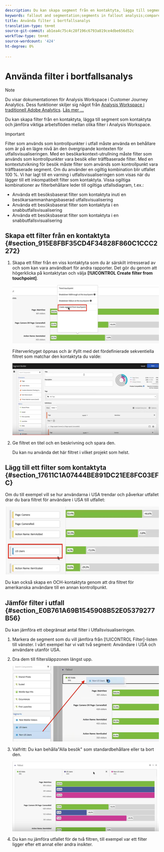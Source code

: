 ```yaml
---
description: Du kan skapa segment från en kontaktyta, lägga till segment som kontaktyta och jämföra viktiga arbetsflöden mellan olika segment i Analysis Workspace.
keywords: fallout and segmentation;segments in fallout analysis;compare segments in fallout
title: Använda filter i bortfallsanalys
translation-type: tm+mt
source-git-commit: ab1ea4c75c4c28f196c6793a819ce4dbe656d52c
workflow-type: tm+mt
source-wordcount: '424'
ht-degree: 0%

---
```



# Använda filter i bortfallsanalys

>[!NOTE]
>
>Du visar dokumentationen för Analysis Workspace i Customer Journey Analytics. Dess funktioner skiljer sig något från [Analysis Workspace i traditionell Adobe Analytics](https://docs.adobe.com/content/help/en/analytics/analyze/analysis-workspace/home.html). [Läs mer …](/help/getting-started/cja-aa.md)

Du kan skapa filter från en kontaktyta, lägga till segment som kontaktyta och jämföra viktiga arbetsflöden mellan olika filter i Analysis Workspace.

>[!IMPORTANT]
>
>Filter som används som kontrollpunkter i utfall måste använda en behållare som är på en lägre nivå än den övergripande kontexten för utfallsvisualiseringen. Med en besökarkontext-utrullning måste filter som används som kontrollpunkter vara besök eller träffbaserade filter. Med en kontextutvikning för besök måste filter som används som kontrollpunkt vara träffbaserade segment. Om du använder en ogiltig kombination blir utfallet 100 %. Vi har lagt till en varning i utfallsvisualiseringen som visas när du lägger till ett inkompatibelt filter som kontaktyta. Vissa ogiltiga kombinationer av filterbehållare leder till ogiltiga utfallsdiagram, t.ex.:

* Använda ett besöksbaserat filter som kontaktyta inuti en besökarsammanhangsbaserad utfallsvisualisering
* Använda ett besöksbaserat filter som kontaktyta i en snabbutfallsvisualisering
* Använda ett besöksbaserat filter som kontaktyta i en snabbutfallsvisualisering

## Skapa ett filter från en kontaktyta {#section_915E8FBF35CD4F34828F860C1CCC2272}

1. Skapa ett filter från en viss kontaktyta som du är särskilt intresserad av och som kan vara användbart för andra rapporter. Det gör du genom att högerklicka på kontaktytan och välja **[!UICONTROL Create filter from touchpoint]**.

   ![](assets/segment-from-touchpoint.png)

   Filterverktyget öppnas och är ifyllt med det fördefinierade sekventiella filtret som matchar den kontaktyta du valde:

   ![](assets/segment-builder.png)

1. Ge filtret en titel och en beskrivning och spara den.

   Du kan nu använda det här filtret i vilket projekt som helst.

## Lägg till ett filter som kontaktyta {#section_17611C1A07444BE891DC21EE8FC03EFC}

Om du till exempel vill se hur användarna i USA trendar och påverkar utfallet drar du bara filtret för användare i USA till utfallet:

![](assets/segment-touchpoint.png)

Du kan också skapa en OCH-kontaktyta genom att dra filtret för amerikanska användare till en annan kontrollpunkt.

## Jämför filter i utfall {#section_E0B761A69B1545908B52E05379277B56}

Du kan jämföra ett obegränsat antal filter i Utfallsvisualiseringen.

1. Markera de segment som du vill jämföra från [!UICONTROL Filter]-listen till vänster. I vårt exempel har vi valt två segment: Användare i USA och användare utanför USA.
1. Dra dem till filtersläppzonen längst upp.

   ![](assets/segment-drop.png)

1. Valfritt: Du kan behålla&quot;Alla besök&quot; som standardbehållare eller ta bort den.

   ![](assets/seg-compare.png)

1. Du kan nu jämföra utfallet för de två filtren, till exempel var ett filter ligger efter ett annat eller andra insikter.
